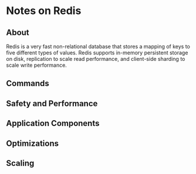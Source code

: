 # Notes on Redis

## About

Redis is a very fast non-relational database that stores a mapping of keys to five different types of values. Redis supports in-memory persistent storage on disk, replication to scale read performance, and client-side sharding to scale write performance.

## Commands

## Safety and Performance

## Application Components

## Optimizations

## Scaling
